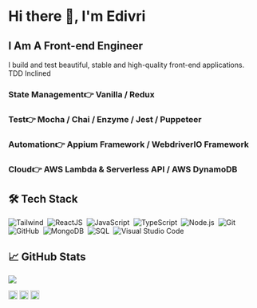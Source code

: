 <!---
edivri/edivri is a ✨ special ✨ repository because its `README.md` (this file) appears on your GitHub profile.
You can click the Preview link to take a look at your changes.
--->
# Hi there 👋, I'm Edivri
## I Am A Front-end Engineer <br>
I build and test beautiful, stable and high-quality front-end applications. <br>
TDD Inclined


### State Management👉 Vanilla / Redux
### Test👉 Mocha / Chai / Enzyme / Jest / Puppeteer 
### Automation👉 Appium Framework / WebdriverIO Framework
### Cloud👉 AWS Lambda & Serverless API / AWS DynamoDB 
## 🛠&nbsp;Tech Stack
![Tailwind](https://img.shields.io/badge/-Tailwind-ffffff?style=flat&logo=tailwind&logoColor=007ACC)&nbsp;
![ReactJS](https://img.shields.io/badge/-React-ffffff?style=flat&logo=react&logoColor=007ACC)&nbsp;
![JavaScript](https://img.shields.io/badge/-JavaScript-ffffff?style=flat&logo=javascript&logoColor=fad63d)&nbsp;
![TypeScript](https://img.shields.io/badge/-TypeScript-ffffff?style=flat&logo=typescript&logoColor=fad63d)&nbsp;
![Node.js](https://img.shields.io/badge/-Node.js-ffffff?style=flat&logo=node.js)&nbsp;
![Git](https://img.shields.io/badge/-Git-ffffff?style=flat&logo=git)&nbsp;
![GitHub](https://img.shields.io/badge/-GitHub-ffffff?style=flat&logo=github&logoColor=000000)&nbsp;
![MongoDB](https://shields.io/badge/-MongoDB-ffffff?style=flat&logo=mongodb)&nbsp;
![SQL](https://shields.io/badge/-SQL-ffffff?style=flat&logo=sql)&nbsp;
![Visual Studio Code](https://img.shields.io/badge/-Visual%20Studio%20Code-ffffff?style=flat&logo=visual-studio-code&logoColor=007ACC)&nbsp;


## &#x1f4c8; GitHub Stats

<a href="https://github.com/edivri">
  <img align="center" src="https://github-readme-stats.vercel.app/api/top-langs/?username=edivri&layout=compact&hide_border=true&theme=light" />
</a>

[<img src='https://cdn.jsdelivr.net/npm/simple-icons@3.0.1/icons/github.svg' alt='github' height='18'>](https://github.com/edivri)    [<img src='https://cdn.jsdelivr.net/npm/simple-icons@3.0.1/icons/twitter.svg' alt='twitter' height='18'>](https://twitter.com/#)    [<img src='https://cdn.jsdelivr.net/npm/simple-icons@3.0.1/icons/icloud.svg' alt='website' height='18'>](https://#)  




